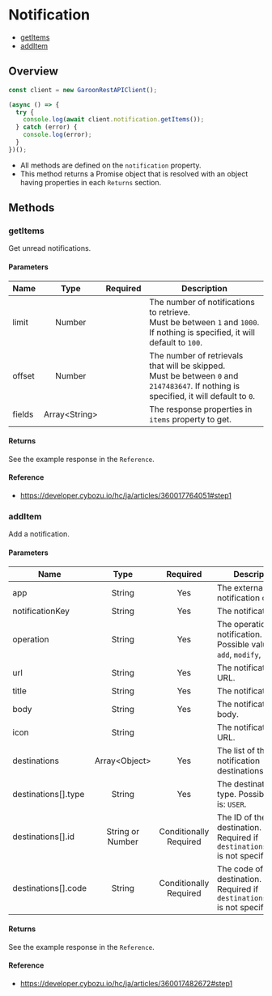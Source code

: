 # Notification

- [getItems](#getitems)
- [addItem](#additem)

## Overview

```ts
const client = new GaroonRestAPIClient();

(async () => {
  try {
    console.log(await client.notification.getItems());
  } catch (error) {
    console.log(error);
  }
})();
```

- All methods are defined on the `notification` property.
- This method returns a Promise object that is resolved with an object having properties in each `Returns` section.

## Methods

### getItems

Get unread notifications.

#### Parameters

| Name   |      Type       | Required | Description                                                                                                                                |
| ------ | :-------------: | :------: | ------------------------------------------------------------------------------------------------------------------------------------------ |
| limit  |     Number      |          | The number of notifications to retrieve.<br />Must be between `1` and `1000`.<br />If nothing is specified, it will default to `100`.      |
| offset |     Number      |          | The number of retrievals that will be skipped.<br />Must be between `0` and `2147483647`. If nothing is specified, it will default to `0`. |
| fields | Array\<String\> |          | The response properties in `items` property to get.                                                                                        |

#### Returns

See the example response in the `Reference`.

#### Reference

- https://developer.cybozu.io/hc/ja/articles/360017764051#step1

### addItem

Add a notification.

#### Parameters

| Name                |       Type       |          Required           | Description                                                                        |
| ------------------- | :--------------: | :-------------------------: | ---------------------------------------------------------------------------------- |
| app                 |      String      |             Yes             | The external notification code.                                                    |
| notificationKey     |      String      |             Yes             | The notification key.                                                              |
| operation           |      String      |             Yes             | The operation of the notification. Possible values are: `add`, `modify`, `remove`. |
| url                 |      String      |             Yes             | The notification URL.                                                              |
| title               |      String      |             Yes             | The notification title.                                                            |
| body                |      String      |             Yes             | The notification body.                                                             |
| icon                |      String      |                             | The notification icon URL.                                                         |
| destinations        | Array\<Object\>  |             Yes             | The list of the notification destinations.                                         |
| destinations[].type |      String      |             Yes             | The destination type. Possible value is: `USER`.                                   |
| destinations[].id   | String or Number | Conditionally<br />Required | The ID of the destination. Required if `destinations[].code` is not specified.     |
| destinations[].code |      String      | Conditionally<br />Required | The code of the destination. Required if `destinations[].id` is not specified.     |

#### Returns

See the example response in the `Reference`.

#### Reference

- https://developer.cybozu.io/hc/ja/articles/360017482672#step1
